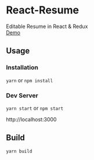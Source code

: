 # React-Resume
Editable Resume in React & Redux<br />
[Demo](https://mohamed0group.github.io/ace-resume/)

## Usage

### Installation
`yarn` or `npm install`

### Dev Server
`yarn start` or `npm start`

http://localhost:3000


## Build
`yarn build`
